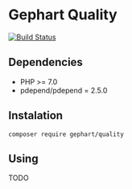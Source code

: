 Gephart Quality
===

[![Build Status](https://travis-ci.org/gephart/quality.svg?branch=master)](https://travis-ci.org/gephart/quality)

Dependencies
---
 - PHP >= 7.0
 - pdepend/pdepend = 2.5.0

Instalation
---

```
composer require gephart/quality
```

Using
---
TODO